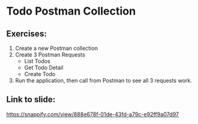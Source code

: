 # Todo Postman Collection

## Exercises:

1. Create a new Postman collection
2. Create 3 Postman Requests
   - List Todos
   - Get Todo Detail
   - Create Todo
3. Run the application, then call from Postman to see all 3 requests work.

## Link to slide:

https://snappify.com/view/888e678f-01de-43fd-a79c-e92ff9a07d97
